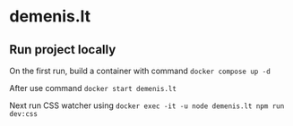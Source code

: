 # demenis.lt

## Run project locally

On the first run, build a container with command `docker compose up -d`

After use command `docker start demenis.lt`

Next run CSS watcher using `docker exec -it -u node demenis.lt npm run dev:css`
